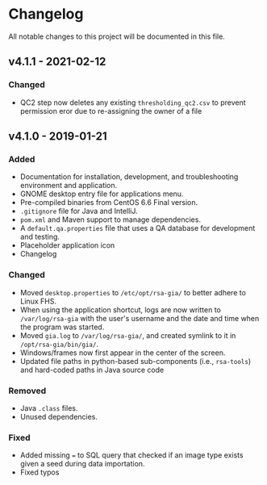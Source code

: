 # Changelog

All notable changes to this project will be documented in this file.

## v4.1.1 - 2021-02-12

### Changed

- QC2 step now deletes any existing `thresholding_qc2.csv` to prevent permission eror due to re-assigning the owner of a file

## v4.1.0 - 2019-01-21

### Added

- Documentation for installation, development, and troubleshooting environment and application.
- GNOME desktop entry file for applications menu.
- Pre-compiled binaries from CentOS 6.6 Final version.
- `.gitignore` file for Java and IntelliJ.
- `pom.xml` and Maven support to manage dependencies.
- A `default.qa.properties` file that uses a QA database for development and testing.
- Placeholder application icon
- Changelog

### Changed

- Moved `desktop.properties` to `/etc/opt/rsa-gia/` to better adhere to Linux FHS.
- When using the application shortcut, logs are now written to `/var/log/rsa-gia` with the user's username and the date and time when the program was started.
- Moved `gia.log` to `/var/log/rsa-gia/`, and created symlink to it in `/opt/rsa-gia/bin/gia/`.
- Windows/frames now first appear in the center of the screen.
- Updated file paths in python-based sub-components (i.e., `rsa-tools`) and hard-coded paths in Java source code

### Removed

- Java `.class` files.
- Unused dependencies.

### Fixed

- Added missing `=` to SQL query that checked if an image type exists given a seed during data importation.
- Fixed typos

